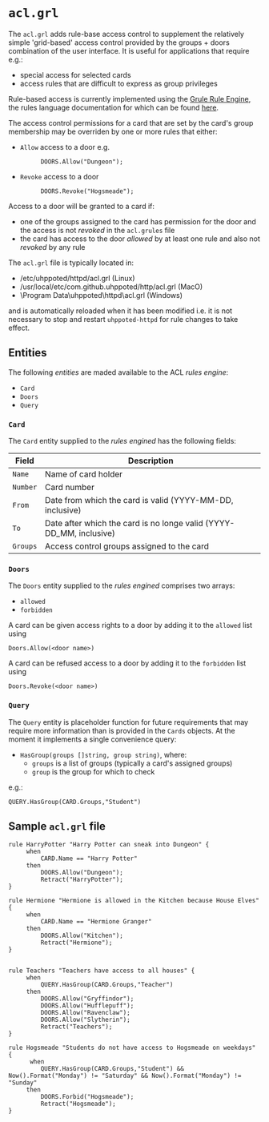 # `acl.grl`

The `acl.grl` adds rule-base access control to supplement the relatively simple 'grid-based' access control provided by
the groups + doors combination of the user interface. It is useful for applications that require e.g.:

- special access for selected cards
- access rules that are difficult to express as group privileges

Rule-based access is currently implemented using the [Grule Rule Engine](https://github.com/hyperjumptech/grule-rule-engine),
the rules language documentation for which can be found [here](https://github.com/hyperjumptech/grule-rule-engine/blob/master/docs/Documentation.md).

The access control permissions for a card that are set by the card's group membership may be overriden by one or more rules
that either:

- `Allow` access to a door e.g.
```
         DOORS.Allow("Dungeon");
```

- `Revoke` access to a door
```
         DOORS.Revoke("Hogsmeade");
```

Access to a door will be granted to a card if:

- one of the groups assigned to the card has permission for the door and the access is not _revoked_ in the `acl.grules` file
- the card has access to the door _allowed_ by at least one rule and also not _revoked_ by any rule

The `acl.grl` file is typically located in:

- /etc/uhppoted/httpd/acl.grl (Linux)
- /usr/local/etc/com.github.uhppoted/http/acl.grl (MacO)
- \Program Data\uhppoted\httpd\acl.grl (Windows)

and is automatically reloaded when it has been modified i.e. it is not necessary to stop and restart `uhppoted-httpd`
for rule changes to take effect.

## Entities

The following _entities_ are maded available to the ACL _rules engine_:

- `Card`
- `Doors`
- `Query`

### `Card` 

The `Card` entity supplied to the _rules engined_ has the following fields:

| Field    | Description                                                         |
|----------|---------------------------------------------------------------------|
| `Name`   | Name of card holder                                                 |
| `Number` | Card number                                                         |
| `From`   | Date from which the card is valid (YYYY-MM-DD, inclusive)           |
| `To`     | Date after which the card is no longe valid (YYYY-DD_MM, inclusive) |
| `Groups` | Access control groups assigned to the card                          |


### `Doors`

The `Doors` entity supplied to the _rules engined_ comprises two arrays:
- `allowed`
- `forbidden`

A card can be given access rights to a door by adding it to the `allowed` list using
``` 
Doors.Allow(<door name>)
```

A card can be refused access to a door by adding it to the `forbidden` list using
``` 
Doors.Revoke(<door name>)
```

### `Query`

The `Query` entity is placeholder function for future requirements that may require
more information than is provided in the `Cards` objects. At the moment it implements
a single convenience query:

- `HasGroup(groups []string, group string)`, where:
   - `groups` is a list of groups (typically a card's assigned groups) 
   - `group` is the group for which to check

e.g.:
```
QUERY.HasGroup(CARD.Groups,"Student")
```

## Sample `acl.grl` file

```
rule HarryPotter "Harry Potter can sneak into Dungeon" {
     when
         CARD.Name == "Harry Potter"
     then
         DOORS.Allow("Dungeon");
         Retract("HarryPotter");
}

rule Hermione "Hermione is allowed in the Kitchen because House Elves" {
     when
         CARD.Name == "Hermione Granger"
     then
         DOORS.Allow("Kitchen");
         Retract("Hermione");
}


rule Teachers "Teachers have access to all houses" {
     when
         QUERY.HasGroup(CARD.Groups,"Teacher")
     then
         DOORS.Allow("Gryffindor");
         DOORS.Allow("Hufflepuff");
         DOORS.Allow("Ravenclaw");
         DOORS.Allow("Slytherin");
         Retract("Teachers");
}

rule Hogsmeade "Students do not have access to Hogsmeade on weekdays" {
      when
         QUERY.HasGroup(CARD.Groups,"Student") && Now().Format("Monday") != "Saturday" && Now().Format("Monday") != "Sunday"
     then
         DOORS.Forbid("Hogsmeade");
         Retract("Hogsmeade");
}
```